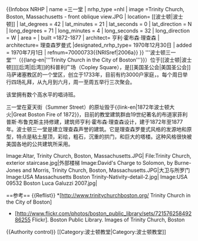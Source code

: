 {{Infobox NRHP | name =三一堂
| nrhp_type =nhl
| image =Trinity Church, Boston, Massachusetts - front oblique view.JPG
| location= [[波士顿|波士顿]]
| lat_degrees = 42 | lat_minutes = 21 | lat_seconds = 0 | lat_direction = N
| long_degrees = 71 | long_minutes = 4 | long_seconds = 32 | long_direction = W
| area =
| built =1872-1877
| architect= 亨利·霍布森·理查森 
| architecture= 理查森罗曼式
|designated_nrhp_type= 1970年12月30日
| added = 1970年7月1日
| refnum=70000733<ref name="nris">{{NRISref|2006a}}</ref>
}}
'''波士顿三一堂'''（{{lang-en|'''Trinity Church in the City of Boston'''}}）位于[[波士顿|波士顿]][[后湾|后湾]]的科普利广场（Copley Square），是[[美国圣公会|美国圣公会]]马萨诸塞教区的一个堂区，创立于1733年，目前有约3000户家庭，。每个周日举行四场礼拜，从九月到六月，周一至周五举行三次聚会。

该堂拥有数个高水平的唱诗班。

三一堂在夏天街（Summer Street）的原址毁于{{link-en|1872年波士顿大火|Great Boston Fire of 1872}}，目前的教堂建筑群由19世纪著名的布道家菲利普斯·布鲁克斯主持修建，建筑师亨利·霍布森·理查森设计，建于1872年至1877年。波士顿三一堂是建立理查森声誉的建筑。它是理查森罗曼式风格的发源地和原型，特点是粘土屋顶，彩绘，粗石，沉重的拱门，和巨大的塔楼。这种风格很快被美国各地的公共建筑所采用。

<gallery>
Image:Altar, Trinity Church, Boston, Massachusetts.JPG|
File:Trinity Church, exterior staircase.jpg|外部楼梯
Image:David's Charge to Solomon, by Burne-Jones and Morris, Trinity Church, Boston, Massachusetts.JPG|大卫与所罗门
Image:USA Massachusetts Boston Trinity-Nativity-detail-2.jpg|
Image:USA 09532 Boston Luca Galuzzi 2007.jpg|
</gallery>

==参考==
{{Reflist}}
*[http://www.trinitychurchboston.org/ Trinity Church in the City of Boston]
* [http://www.flickr.com/photos/boston_public_library/sets/72157625849286255 Flickr]. Boston Public Library. Images of Trinity Church, Boston

{{Authority control}}
[[Category:波士顿教堂|Category:波士顿教堂]]